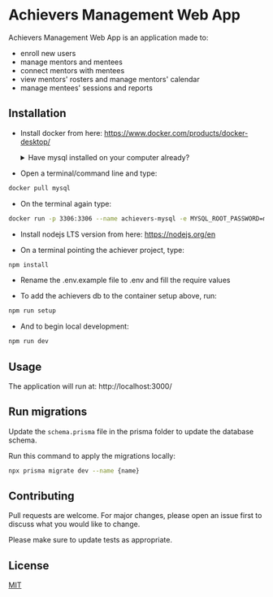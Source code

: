 # Achievers Management Web App

Achievers Management Web App is an application made to:

- enroll new users
- manage mentors and mentees
- connect mentors with mentees
- view mentors' rosters and manage mentors' calendar
- manage mentees' sessions and reports

## Installation

- Install docker from here: https://www.docker.com/products/docker-desktop/

    <details>
        <summary>
        Have mysql installed on your computer already?
        </summary>
        <p>If you have a version of mysql already installed on your computer, uninstall it. <a href="https://phoenixnap.com/kb/uninstall-mysql" target="_blank">start here.</a></p>
        <p>This is because the local installation and the docker image conflict and a connection cannot be made by the app. <a href="https://stackoverflow.com/questions/68922032/prisma-cannot-authenticate-database-server" target="_blank"> see here for more info.</a></p>
    </details>

- Open a terminal/command line and type:

```bash
docker pull mysql
```

- On the terminal again type:

```bash
docker run -p 3306:3306 --name achievers-mysql -e MYSQL_ROOT_PASSWORD=my-secret-pw -d mysql:latest mysqld --lower_case_table_names=1
```

- Install nodejs LTS version from here: https://nodejs.org/en

- On a terminal pointing the achiever project, type:

```bash
npm install
```

- Rename the .env.example file to .env and fill the require values

- To add the achievers db to the container setup above, run:

```bash
npm run setup
```

- And to begin local development:

```bash
npm run dev
```

## Usage

The application will run at: http://localhost:3000/

## Run migrations

Update the `schema.prisma` file in the prisma folder to update the database schema.

Run this command to apply the migrations locally:

```bash
npx prisma migrate dev --name {name}
```

## Contributing

Pull requests are welcome. For major changes, please open an issue first
to discuss what you would like to change.

Please make sure to update tests as appropriate.

## License

[MIT](https://choosealicense.com/licenses/mit/)
